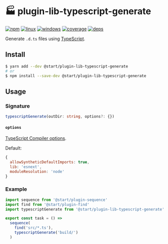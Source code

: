 # 🏭 plugin-lib-typescript-generate

[![npm](https://img.shields.io/npm/v/@start/plugin-lib-typescript-generate.svg?style=flat-square)](https://www.npmjs.com/package/@start/plugin-lib-typescript-generate) [![linux](https://img.shields.io/travis/deepsweet/start/master.svg?label=linux&style=flat-square)](https://travis-ci.org/deepsweet/start) [![windows](https://img.shields.io/appveyor/ci/deepsweet/start/master.svg?label=windows&style=flat-square)](https://ci.appveyor.com/project/deepsweet/start) [![coverage](https://img.shields.io/codecov/c/github/deepsweet/start/master.svg?style=flat-square)](https://codecov.io/github/deepsweet/start) [![deps](https://david-dm.org/deepsweet/start.svg?path=packages/plugin-lib-typescript-generate&style=flat-square)](https://david-dm.org/deepsweet/start?path=packages/plugin-lib-typescript-generate)

Generate `.d.ts` files using [TypeScript](https://www.typescriptlang.org/).

## Install

```sh
$ yarn add --dev @start/plugin-lib-typescript-generate
# or
$ npm install --save-dev @start/plugin-lib-typescript-generate
```

## Usage

### Signature

```ts
typescriptGenerate(outDir: string, options?: {})
```

#### `options`

[TypeScript Compiler options](https://www.typescriptlang.org/docs/handbook/compiler-options.html).

Default:

```js
{
  allowSyntheticDefaultImports: true,
  lib: 'esnext',
  moduleResolution: 'node'
}
```

### Example

```js
import sequence from '@start/plugin-sequence'
import find from '@start/plugin-find'
import typescriptGenerate from '@start/plugin-lib-typescript-generate'

export const task = () =>
  sequence(
    find('src/*.ts'),
    typescriptGenerate('build/')
  )
```
